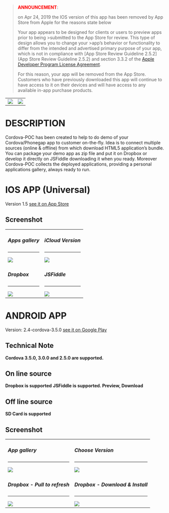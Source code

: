 
> <span style='color:red'>**ANNOUNCEMENT**</span>:
>
> on Apr 24, 2019 the IOS version of this app has been removed by App Store
> from Apple for the reasons state below
>
>Your app appears to be designed for clients or users to preview apps prior to being >submitted to the App Store for review. This type of design allows you to change your >app’s behavior or functionality to differ from the intended and advertised primary purpose of your app, which is not in compliance with [App Store Review Guideline 2.5.2](App Store Review Guideline 2.5.2) and section 3.3.2 of the [Apple Developer Program License Agreement](https://developer.apple.com/terms/).
>
>For this reason, your app will be removed from the App Store. Customers who have previously downloaded this app will continue to have access to it on their devices and will have access to any available in-app purchase products.


<table>
<tr>
<td>
 <img src="https://raw.github.com/bsorrentino/cordova-poc/master/src/site/hi-res-icon2@512.png">
</td>
<td>
 <img src="https://raw.github.com/bsorrentino/cordova-poc/master/src/site/hi-res-icon@512.png">
</td>
</tr>
</table>

# DESCRIPTION

Cordova-POC has been created to help to do demo of your Cordova/Phonegap app to customer on-the-fly. Idea is to connect multiple sources (online & offline) from which download HTML5 application’s bundle. You can package your demo app as zip file and put it on Dropbox or develop it directly on JSFiddle downloading it when you ready. Moreover Cordova-POC collects the deployed applications, providing a personal applications gallery, always ready to run.

# IOS APP (Universal)

 Version 1.5 [see it on App Store](https://itunes.apple.com/us/app/cordova-poc/id791375853?l=it&ls=1&mt=8)

## Screenshot

<table>

<tr>
<td>
 <h5>Apps gallery</h5><hr>
 <img src="http://bsorrentino.github.io/cordova-poc/images/site/ios/4-inch/4ird-Screenshot-1.png">
</td>

<td>
 <h5>iCloud Version</h5><hr>
 <img src="http://bsorrentino.github.io/cordova-poc/images/site/ios/4-inch/4ird-Screenshot-icloud.png">
</td>
</tr>

<tr>
<td>
 <h5>Dropbox</h5><hr>
 <img src="http://bsorrentino.github.io/cordova-poc/images/site/ios/4-inch/4ird-Screenshot-2.png">
</td>

<td>
 <h5>JSFiddle</h5><hr>
 <img src="http://bsorrentino.github.io/cordova-poc/images/site/ios/4-inch/4ird-Screenshot-3.png">
</td>
</tr>
</table>

# ANDROID APP

 Version: 2.4-cordova-3.5.0 [see it on Google Play](https://play.google.com/store/apps/details?id=org.bsc)

## Technical Note

<b>Cordova 3.5.0, 3.0.0 and 2.5.0 are supported. </b>

## On line source

<b>Dropbox is supported</b>
<b>JSFiddle is supported. Preview, Download</b>

## Off line source

<b>SD Card is supported</b>

## Screenshot

<table>

<tr>
<td>
 <h5>App gallery</h5><hr>
 <img src="http://bsorrentino.github.io/cordova-poc/images/site/android/android-app.png">
</td>

<td>
 <h5>Choose Version</h5><hr>
 <img src="http://bsorrentino.github.io/cordova-poc/images/site/android/android-select-version.png">
</td>
</tr>

<!--
<td>
 <h5>About/Help</h5><hr>
 <img src="http://bsorrentino.github.io/cordova-poc/images/site/android/android-info.png">
</td>
</tr>
-->

<tr>
<td>
 <h5>Dropbox - Pull to refresh</h5><hr>
 <img src="http://bsorrentino.github.io/cordova-poc/images/site/android/android-dbox-02.png">
</td>
<td>
 <h5>Dropbox - Download & Install</h5><hr>
 <img src="http://bsorrentino.github.io/cordova-poc/images/site/android/android-dbox-03.png">
</td>
</tr>
</table>
